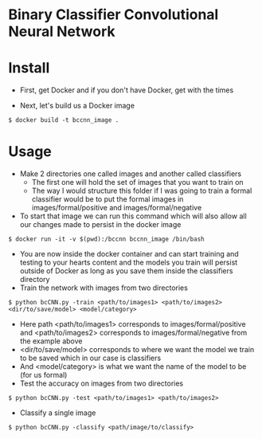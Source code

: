 # Binary Classifier Convolutional Neural Network

# Install
* First, get Docker and if you don't have Docker, get with the times

* Next, let's build us a Docker image
```
$ docker build -t bccnn_image .
```

# Usage
* Make 2 directories one called images and another called classifiers
    * The first one will hold the set of images that you want to train on
    * The way I would structure this folder if I was going to train a formal classifier would be to put the formal images in images/formal/positive and images/formal/negative
* To start that image we can run this command which will also allow all our changes made to persist in the docker image
```
$ docker run -it -v $(pwd):/bccnn bccnn_image /bin/bash
```
* You are now inside the docker container and can start training and testing to your hearts content and the models you train will persist outside of Docker as long as you save them inside the classifiers directory
* Train the network with images from two directories
```
$ python bcCNN.py -train <path/to/images1> <path/to/images2> <dir/to/save/model> <model/category>
```
* Here path <path/to/images1> corresponds to images/formal/positive and <path/to/images2> corresponds to images/formal/negative from the example above
* <dir/to/save/model> corresponds to where we want the model we train to be saved which in our case is classifiers
* And <model/category> is what we want the name of the model to be (for us formal)
* Test the accuracy on images from two directories
```
$ python bcCNN.py -test <path/to/images1> <path/to/images2>
```
* Classify a single image
```
$ python bcCNN.py -classify <path/image/to/classify>
```
